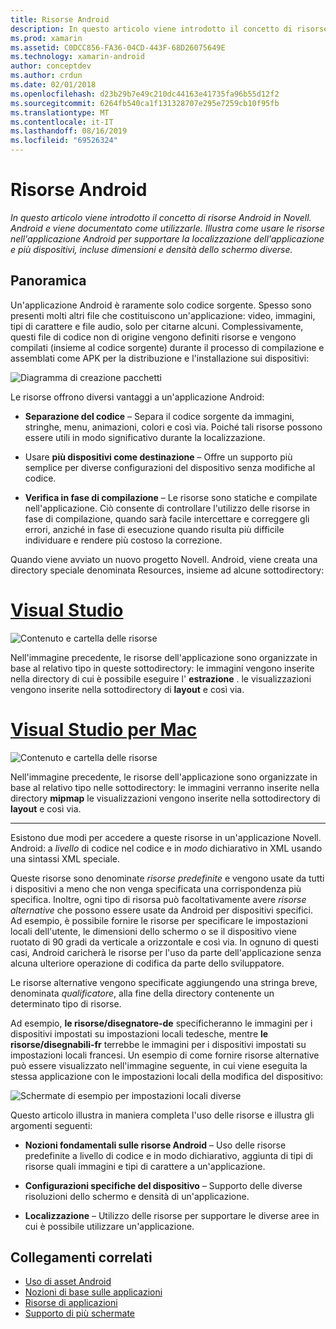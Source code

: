 ```yaml
---
title: Risorse Android
description: In questo articolo viene introdotto il concetto di risorse Android in Novell. Android e viene documentato come utilizzarle. Illustra come usare le risorse nell'applicazione Android per supportare la localizzazione dell'applicazione e più dispositivi, incluse dimensioni e densità dello schermo diverse.
ms.prod: xamarin
ms.assetid: C0DCC856-FA36-04CD-443F-68D26075649E
ms.technology: xamarin-android
author: conceptdev
ms.author: crdun
ms.date: 02/01/2018
ms.openlocfilehash: d23b29b7e49c210dc44163e41735fa96b55d12f2
ms.sourcegitcommit: 6264fb540ca1f131328707e295e7259cb10f95fb
ms.translationtype: MT
ms.contentlocale: it-IT
ms.lasthandoff: 08/16/2019
ms.locfileid: "69526324"
---
```

# <a name="android-resources"></a>Risorse Android

_In questo articolo viene introdotto il concetto di risorse Android in Novell. Android e viene documentato come utilizzarle. Illustra come usare le risorse nell'applicazione Android per supportare la localizzazione dell'applicazione e più dispositivi, incluse dimensioni e densità dello schermo diverse._


## <a name="overview"></a>Panoramica

Un'applicazione Android è raramente solo codice sorgente. Spesso sono presenti molti altri file che costituiscono un'applicazione: video, immagini, tipi di carattere e file audio, solo per citarne alcuni. Complessivamente, questi file di codice non di origine vengono definiti risorse e vengono compilati (insieme al codice sorgente) durante il processo di compilazione e assemblati come APK per la distribuzione e l'installazione sui dispositivi:

![Diagramma di creazione pacchetti](images/packaging-diagram.png)

Le risorse offrono diversi vantaggi a un'applicazione Android:

- **Separazione del codice** &ndash; Separa il codice sorgente da immagini, stringhe, menu, animazioni, colori e così via. Poiché tali risorse possono essere utili in modo significativo durante la localizzazione.

- Usare **più dispositivi come destinazione** &ndash; Offre un supporto più semplice per diverse configurazioni del dispositivo senza modifiche al codice.

- **Verifica in fase di compilazione** &ndash; Le risorse sono statiche e compilate nell'applicazione. Ciò consente di controllare l'utilizzo delle risorse in fase di compilazione, quando sarà facile intercettare e correggere gli errori, anziché in fase di esecuzione quando risulta più difficile individuare e rendere più costoso la correzione.

Quando viene avviato un nuovo progetto Novell. Android, viene creata una directory speciale denominata Resources, insieme ad alcune sottodirectory:

# <a name="visual-studiotabwindows"></a>[Visual Studio](#tab/windows)

![Contenuto e cartella delle risorse](images/resources-folder-vs.png)

Nell'immagine precedente, le risorse dell'applicazione sono organizzate in base al relativo tipo in queste sottodirectory: le immagini vengono inserite nella directory di cui è possibile eseguire l' **estrazione** . le visualizzazioni vengono inserite nella sottodirectory di **layout** e così via.
 
# <a name="visual-studio-for-mactabmacos"></a>[Visual Studio per Mac](#tab/macos)

![Contenuto e cartella delle risorse](images/resources-folder-xs.png)

Nell'immagine precedente, le risorse dell'applicazione sono organizzate in base al relativo tipo nelle sottodirectory: le immagini verranno inserite nella directory **mipmap** le visualizzazioni vengono inserite nella sottodirectory di **layout** e così via.
 
-----

Esistono due modi per accedere a queste risorse in un'applicazione Novell. Android: a *livello* di codice nel codice e in *modo* dichiarativo in XML usando una sintassi XML speciale.

Queste risorse sono denominate *risorse predefinite* e vengono usate da tutti i dispositivi a meno che non venga specificata una corrispondenza più specifica. Inoltre, ogni tipo di risorsa può facoltativamente avere *risorse alternative* che possono essere usate da Android per dispositivi specifici. Ad esempio, è possibile fornire le risorse per specificare le impostazioni locali dell'utente, le dimensioni dello schermo o se il dispositivo viene ruotato di 90 gradi da verticale a orizzontale e così via. In ognuno di questi casi, Android caricherà le risorse per l'uso da parte dell'applicazione senza alcuna ulteriore operazione di codifica da parte dello sviluppatore.

Le risorse alternative vengono specificate aggiungendo una stringa breve, denominata *qualificatore*, alla fine della directory contenente un determinato tipo di risorse.

Ad esempio, **le risorse/disegnatore-de** specificheranno le immagini per i dispositivi impostati su impostazioni locali tedesche, mentre **le risorse/disegnabili-fr** terrebbe le immagini per i dispositivi impostati su impostazioni locali francesi. Un esempio di come fornire risorse alternative può essere visualizzato nell'immagine seguente, in cui viene eseguita la stessa applicazione con le impostazioni locali della modifica del dispositivo:

![Schermate di esempio per impostazioni locali diverse](images/localized-screenshots.png)

Questo articolo illustra in maniera completa l'uso delle risorse e illustra gli argomenti seguenti:

- **Nozioni fondamentali sulle risorse Android** &ndash; Uso delle risorse predefinite a livello di codice e in modo dichiarativo, aggiunta di tipi di risorse quali immagini e tipi di carattere a un'applicazione.

- **Configurazioni specifiche del dispositivo** &ndash; Supporto delle diverse risoluzioni dello schermo e densità di un'applicazione.

- **Localizzazione** &ndash; Utilizzo delle risorse per supportare le diverse aree in cui è possibile utilizzare un'applicazione.


## <a name="related-links"></a>Collegamenti correlati

- [Uso di asset Android](~/android/app-fundamentals/resources-in-android/android-assets.md)
- [Nozioni di base sulle applicazioni](https://developer.android.com/guide/topics/fundamentals.html)
- [Risorse di applicazioni](https://developer.android.com/guide/topics/resources/index.html)
- [Supporto di più schermate](https://developer.android.com/guide/practices/screens_support.html)
